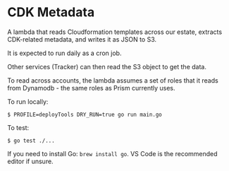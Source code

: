 # CDK Metadata

A lambda that reads Cloudformation templates across our estate, extracts
CDK-related metadata, and writes it as JSON to S3.

It is expected to run daily as a cron job.

Other services (Tracker) can then read the S3 object to get the data.

To read across accounts, the lambda assumes a set of roles that it reads from
Dynamodb - the same roles as Prism currently uses.

To run locally:

    $ PROFILE=deployTools DRY_RUN=true go run main.go

To test:

    $ go test ./...

If you need to install Go: `brew install go`. VS Code is the recommended editor
if unsure.
